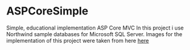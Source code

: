 # ASPCoreSimple
Simple, educational implementation ASP Core MVC
In this project i use Northwind sample databases for Microsoft SQL Server.
Images for the implementation of this project were taken from here [here](https://www.pexels.com/) 
